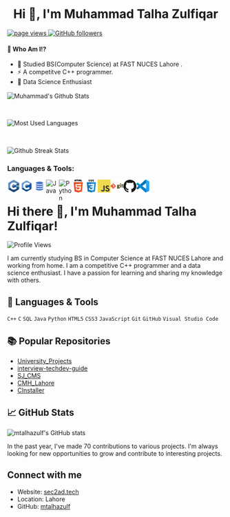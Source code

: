 <h1 align="center">Hi 👋, I'm Muhammad Talha Zulfiqar</h1>
<p align="left">         
                          
   <a href="https://github.com/mtalhazulf/">
    <img src="https://komarev.com/ghpvc/?username=mtalhazulf" alt="page views" />
  </a>
  <a href="https://github.com/mtalhazulf">
    <img alt="GitHub followers" src="https://img.shields.io/github/followers/mtalhazulf?color=green&logo=github">
  </a>
  
#### 🤔 Who Am I!?
- 🏫 Studied BS(Computer Science) at FAST NUCES Lahore .
- ⚡️ A competitve C++ programmer.
- 🚀 Data Science Enthusiast

<p><img align="center" alt="Muhammad's Github Stats" src="https://github-readme-stats.vercel.app/api?username=mtalhazulf&show_icons=true&hide_border=true" /></p>
</br>
<p><img align="center" src="https://github-readme-stats.vercel.app/api/top-langs/?username=mtalhazulf&layout=compact&theme=radical" alt="Most Used Languages" /></p>
</br>
<p><img align="center" src="https://github-readme-streak-stats.herokuapp.com/?user=mtalhazulf" alt="Github Streak Stats"></p>

### Languages & Tools: 
<img align="left" alt="C++" width="30px" src="https://raw.githubusercontent.com/github/explore/80688e429a7d4ef2fca1e82350fe8e3517d3494d/topics/cpp/cpp.png" />
<img align="left" alt="C" width="30px" src="https://raw.githubusercontent.com/github/explore/80688e429a7d4ef2fca1e82350fe8e3517d3494d/topics/c/c.png"/>
<img align="left" alt="SQL" width="30px" src="https://raw.githubusercontent.com/github/explore/80688e429a7d4ef2fca1e82350fe8e3517d3494d/topics/sql/sql.png" />
<img align="left" alt="Java" width="30px" src="https://www.oracle.com/a/tech/img/cb88-java-logo-001.jpg" />
<img align="left" alt="Python" width="30px" src="https://www.python.org/static/opengraph-icon-200x200.png" />
<img align="left" alt="HTML5" width="30px" src="https://raw.githubusercontent.com/github/explore/80688e429a7d4ef2fca1e82350fe8e3517d3494d/topics/html/html.png" />
<img align="left" alt="CSS3" width="30px" src="https://raw.githubusercontent.com/github/explore/80688e429a7d4ef2fca1e82350fe8e3517d3494d/topics/css/css.png" />
<img align="left" alt="JavaScript" width="30px" src="https://raw.githubusercontent.com/github/explore/80688e429a7d4ef2fca1e82350fe8e3517d3494d/topics/javascript/javascript.png"/>
<img align="left" alt="Git" width="30px" src="https://raw.githubusercontent.com/github/explore/80688e429a7d4ef2fca1e82350fe8e3517d3494d/topics/git/git.png" />
<img align="left" alt="GitHub" width="30px" src="https://raw.githubusercontent.com/github/explore/78df643247d429f6cc873026c0622819ad797942/topics/github/github.png" />
<img align="left" alt="Visual Studio Code" width="30px" src="https://raw.githubusercontent.com/github/explore/80688e429a7d4ef2fca1e82350fe8e3517d3494d/topics/visual-studio-code/visual-studio-code.png"/>
</p><br>

# Hi there 👋, I'm Muhammad Talha Zulfiqar! 

![Profile Views](https://komarev.com/ghpvc/?username=mtalhazulf)

I am currently studying BS in Computer Science at FAST NUCES Lahore and working from home. I am a competitive C++ programmer and a data science enthusiast. I have a passion for learning and sharing my knowledge with others.

## 🧰 Languages & Tools

```C++``` ```C``` ```SQL``` ```Java``` ```Python``` ```HTML5``` ```CSS3``` ```JavaScript``` ```Git``` ```GitHub``` ```Visual Studio Code```

## 📚 Popular Repositories

- [University_Projects](https://github.com/mtalhazulf/University_Projects)
- [interview-techdev-guide](https://github.com/mtalhazulf/interview-techdev-guide)
- [SJ_CMS](https://github.com/mtalhazulf/SJ_CMS)
- [CMH_Lahore](https://github.com/mtalhazulf/CMH_Lahore)
- [CInstaller](https://github.com/mtalhazulf/CInstaller)

## 📈 GitHub Stats

![mtalhazulf's GitHub stats](https://github-readme-stats.vercel.app/api?username=mtalhazulf&show_icons=true&theme=tokyonight)

In the past year, I've made 70 contributions to various projects. I'm always looking for new opportunities to grow and contribute to interesting projects.

## Connect with me

- Website: [sec2ad.tech](https://sec2ad.tech)
- Location: Lahore
- GitHub: [mtalhazulf](https://github.com/mtalhazulf)
